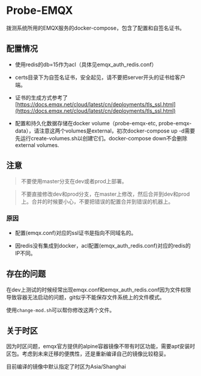 Probe-EMQX
===========

拨测系统所用的EMQX服务的docker-compose，包含了配置和自签名证书。

## 配置情况

* 使用redis的db=15作为acl（具体见emqx_auth_redis.conf）

* certs目录下为自签名证书，安全起见，请不要把server开头的证书给客户端。

* 证书的生成方式参考了[https://docs.emqx.net/cloud/latest/cn/deployments/tls_ssl.html](https://docs.emqx.net/cloud/latest/cn/deployments/tls_ssl.html)

* 配置和持久化数据存储在docker volume（probe-emqx-etc, probe-emqx-data），请注意这两个volumes是external，初次docker-compose up -d需要先运行create-volumes.sh以创建它们。docker-compose down不会删除external volumes.

## 注意

>不要使用master分支在dev或者prod上部署。

>不要直接修改dev和prod分支，在master上修改，然后合并到dev和prod上。合并的时候要小心，不要把错误的配置合并到错误的机器上。

### 原因

* 配置(emqx.conf)对应的ssl证书是指向不同域名的。

* 因redis没有集成到docker，acl配置(emqx_auth_redis.conf)对应的redis的IP不同。

## 存在的问题

在dev上测试的时候经常出现emqx.conf和emqx_auth_redis.conf因为文件权限导致容器无法启动的问题，git似乎不能保存文件系统上的文件模式。

使用```change-mod.sh```可以帮你修改这两个文件。

## 关于时区

因为时区问题，emqx官方提供的alpine容器镜像不带有时区功能，需要apt安装时区包。考虑到未来迁移的便携性，还是重新编译自己的镜像比较稳妥。

目前编译的镜像中默认指定了时区为Asia/Shanghai
